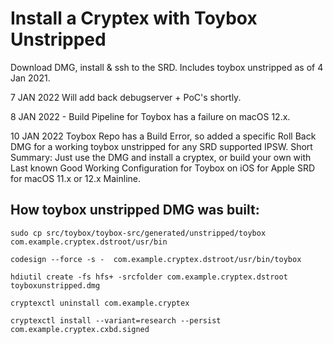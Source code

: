 # Install a Cryptex with Toybox Unstripped

Download DMG, install & ssh to the SRD. Includes toybox unstripped as of 4 Jan 2021. 

7 JAN 2022 Will add back debugserver + PoC's shortly. 

8 JAN 2022 - Build Pipeline for Toybox has a failure on macOS 12.x.

10 JAN 2022 Toybox Repo has a Build Error, so added a specific Roll Back DMG for a working toybox unstripped for any SRD supported IPSW. Short Summary: Just use the DMG and install a cryptex, or build your own with Last known Good Working Configuration for Toybox on iOS for Apple SRD for macOS 11.x or 12.x Mainline.

How toybox unstripped DMG was built:
------
```
sudo cp src/toybox/toybox-src/generated/unstripped/toybox com.example.cryptex.dstroot/usr/bin

codesign --force -s -  com.example.cryptex.dstroot/usr/bin/toybox

hdiutil create -fs hfs+ -srcfolder com.example.cryptex.dstroot toyboxunstripped.dmg

cryptexctl uninstall com.example.cryptex

cryptexctl install --variant=research --persist com.example.cryptex.cxbd.signed
```
